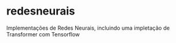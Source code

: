 # redesneurais
Implementações de Redes Neurais, incluindo uma impletação de Transformer com Tensorflow
